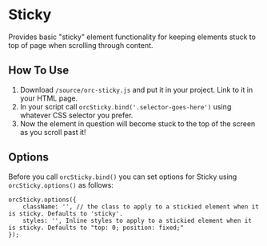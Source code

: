 # Sticky
Provides basic "sticky" element functionality for keeping elements stuck to top of page when scrolling through content.

## How To Use

1. Download `/source/orc-sticky.js` and put it in your project. Link to it in your HTML page.
2. In your script call `orcSticky.bind('.selector-goes-here')` using whatever CSS selector you prefer.
3. Now the element in question will become stuck to the top of the screen as you scroll past it!

## Options

Before you call `orcSticky.bind()` you can set options for Sticky using `orcSticky.options()` as follows:

    orcSticky.options({
        className: '', // the class to apply to a stickied element when it is sticky. Defaults to 'sticky'.
        styles: '', Inline styles to apply to a stickied element when it is sticky. Defaults to "top: 0; position: fixed;"
    });

